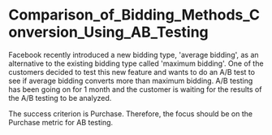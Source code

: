 # Comparison_of_Bidding_Methods_Conversion_Using_AB_Testing

Facebook recently introduced a new bidding type, 'average bidding', as an alternative to the existing bidding type called 'maximum bidding'.
One of the customers decided to test this new feature and wants to do an A/B test to see if average bidding converts more than maximum bidding.
A/B testing has been going on for 1 month and the customer is waiting for the results of the A/B testing to be analyzed.

The success criterion is Purchase. Therefore, the focus should be on the Purchase metric for AB testing.

